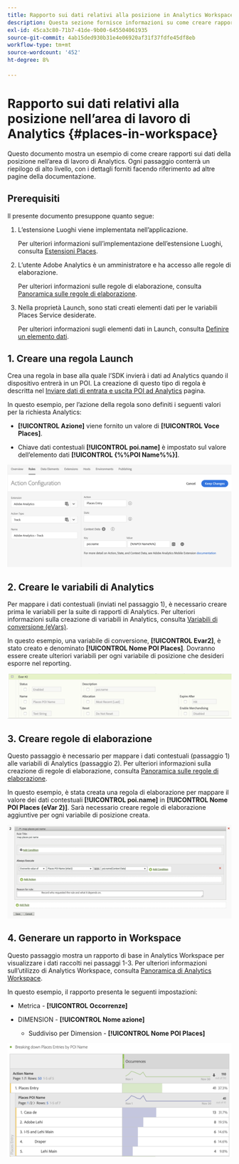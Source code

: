 ```yaml
---
title: Rapporto sui dati relativi alla posizione in Analytics Workspace
description: Questa sezione fornisce informazioni su come creare rapporti sui dati relativi alla posizione in Analytics Workspace.
exl-id: 45ca3c80-71b7-41de-9b00-645504061935
source-git-commit: 4ab15ded930b31e4e06920af31f37fdfe45df8eb
workflow-type: tm+mt
source-wordcount: '452'
ht-degree: 8%

---
```


# Rapporto sui dati relativi alla posizione nell’area di lavoro di Analytics {#places-in-workspace}

Questo documento mostra un esempio di come creare rapporti sui dati della posizione nell’area di lavoro di Analytics. Ogni passaggio conterrà un riepilogo di alto livello, con i dettagli forniti facendo riferimento ad altre pagine della documentazione.

## Prerequisiti

Il presente documento presuppone quanto segue:

1. L’estensione Luoghi viene implementata nell’applicazione.

   Per ulteriori informazioni sull’implementazione dell’estensione Luoghi, consulta [Estensioni Places](/help/places-ext-aep-sdks/places-extension/places-extension.md).

1. L’utente Adobe Analytics è un amministratore e ha accesso alle regole di elaborazione.

   Per ulteriori informazioni sulle regole di elaborazione, consulta [Panoramica sulle regole di elaborazione](https://docs.adobe.com/content/help/it-IT/analytics/admin/admin-tools/processing-rules/processing-rules.html).

1. Nella proprietà Launch, sono stati creati elementi dati per le variabili Places Service desiderate.

   Per ulteriori informazioni sugli elementi dati in Launch, consulta [Definire un elemento dati](/help/use-places-launch-workflow/define-data-elements.md).


## 1. Creare una regola Launch

Crea una regola in base alla quale l’SDK invierà i dati ad Analytics quando il dispositivo entrerà in un POI. La creazione di questo tipo di regola è descritta nel [Inviare dati di entrata e uscita POI ad Analytics](/help/use-places-with-other-solutions/places-adobe-analytics/use-places-adobe-analytics.md) pagina.

In questo esempio, per l’azione della regola sono definiti i seguenti valori per la richiesta Analytics:

* **[!UICONTROL Azione]** viene fornito un valore di **[!UICONTROL Voce Places]**.

* Chiave dati contestuali **[!UICONTROL poi.name]** è impostato sul valore dell’elemento dati **[!UICONTROL {%%POI Name%%}]**.

![&quot;imposta un&#39;azione&quot;](/help/assets/pt-setAction.png)

## 2. Creare le variabili di Analytics

Per mappare i dati contestuali (inviati nel passaggio 1), è necessario creare prima le variabili per la suite di rapporti di Analytics. Per ulteriori informazioni sulla creazione di variabili in Analytics, consulta [Variabili di conversione (eVars)](https://docs.adobe.com/content/help/en/analytics/implementation/analytics-basics/ref-conversion-variables-evar.html).

In questo esempio, una variabile di conversione, **[!UICONTROL Evar2]**, è stato creato e denominato **[!UICONTROL Nome POI Places]**. Dovranno essere create ulteriori variabili per ogni variabile di posizione che desideri esporre nel reporting.

![&quot;creare una variabile di analisi&quot;](/help/assets/aa-evar.png)

## 3. Creare regole di elaborazione

Questo passaggio è necessario per mappare i dati contestuali (passaggio 1) alle variabili di Analytics (passaggio 2). Per ulteriori informazioni sulla creazione di regole di elaborazione, consulta [Panoramica sulle regole di elaborazione](https://docs.adobe.com/content/help/it-IT/analytics/admin/admin-tools/processing-rules/processing-rules.html).

In questo esempio, è stata creata una regola di elaborazione per mappare il valore dei dati contestuali **[!UICONTROL poi.name]** in **[!UICONTROL Nome POI Places (eVar 2)]**. Sarà necessario creare regole di elaborazione aggiuntive per ogni variabile di posizione creata.

![&quot;creare una regola di elaborazione&quot;](/help/assets/aa-processing-rule.png)

## 4. Generare un rapporto in Workspace

Questo passaggio mostra un rapporto di base in Analytics Workspace per visualizzare i dati raccolti nei passaggi 1-3. Per ulteriori informazioni sull’utilizzo di Analytics Workspace, consulta [Panoramica di Analytics Workspace](https://docs.adobe.com/content/help/it-IT/analytics/analyze/analysis-workspace/home.translate.html).

In questo esempio, il rapporto presenta le seguenti impostazioni:

* Metrica - **[!UICONTROL Occorrenze]**

* DIMENSION - **[!UICONTROL Nome azione]**

   * Suddiviso per Dimension - **[!UICONTROL Nome POI Places]**

![&quot;creare un rapporto in workspace&quot;](/help/assets/aa-workspace.png)
